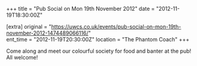 +++
title = "Pub Social on Mon 19th November 2012"
date = "2012-11-19T18:30:00Z"

[extra]
original = "https://uwcs.co.uk/events/pub-social-on-mon-19th-november-2012-1474489066116/"    
ent_time = "2012-11-19T20:30:00Z"
location = "The Phantom Coach"
+++

Come along and meet our colourful society for food and banter at the pub\! All welcome\!

